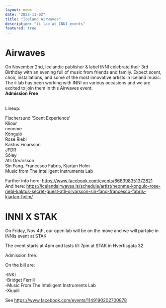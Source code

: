 ```yaml
---
layout: news
date: "2022-11-02"
title: "Iceland Airwaves"
description: "ii lab at INNI events"
featured: true
---
```


<script>
import CaptionedImage from "../../components/Images/CaptionedImage.svelte"
</script>

# Airwaves

On November 2nd, Icelandic publisher & label INNI celebrate their 3rd Birthday with an evening full of music from friends and family. Expect scent, choir, installations, and some of the most innovative artists in Iceland music. The ii lab has been working with INNI on various occasions and we are excited to join them in this Airwaves event.
<br>
**Admission Free**    
<br>

Lineup:  

Fischersund 'Scent Experience'  
Kliður  
neonme  
Kónguló  
Rose Riebl   
Kaktus Einarsson   
JFDR  
Sóley  
Atli Örvarsson   
Sin Fang. Francesco Fabris, Kjartan Holm  
Music from The Intelligent Instruments Lab  

Further info here: https://www.facebook.com/events/668398351372821  
And here: https://icelandairwaves.is/schedule/artist/neonme-kongulo-rose-riebl-kaktus-secret-guest-atli-orvarsson-sin-fang-francesco-fabris-kjartan-holm/  

<CaptionedImage
src="news/inni.jpg"
alt="Inni event at Idno"
caption="Advert for Inni's event at Idno"/>

# INNI X STAK

On Friday, Nov 4th, our open lab will be on the move and we will partake in INNIs event at STAK

The event starts at 4pm and lasts till 7pm at STAK in Hverfisgata 32. 

Admission free.

On the bill are:

-INKI  
-Bridget Ferrill   
-Music From The Intelligent Instruments Lab  
-Xiupill  

See https://www.facebook.com/events/1149190202700878

<br>
<CaptionedImage
src="news/stak.png"
alt="Inni event at Stak"
caption="A flyer for Inni's event at Stak"/>
<br />
